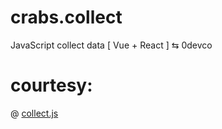 # crabs.collect
JavaScript collect data [ Vue + React ] ⇆ 0devco

# courtesy:

@ [collect.js](https://github.com/0devco/crabs)
